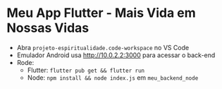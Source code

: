 
# Meu App Flutter - Mais Vida em Nossas Vidas
- Abra `projeto-espiritualidade.code-workspace` no VS Code
- Emulador Android usa http://10.0.2.2:3000 para acessar o back-end
- Rode:
  - Flutter: `flutter pub get && flutter run`
  - Node: `npm install && node index.js` em `meu_backend_node`
